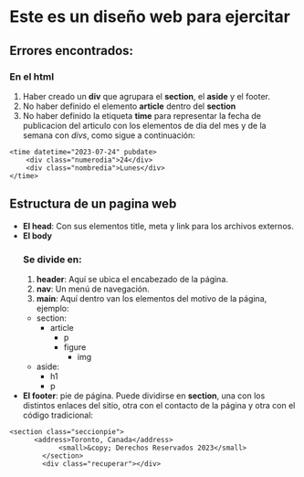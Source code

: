 # Este es un diseño web para ejercitar

## Errores encontrados:
### En el html
1. Haber creado un **div** que agrupara el **section**, el **aside** y el footer.  
2. No haber definido el elemento **article** dentro del **section**
3. No haber definido la etiqueta **time** para representar la fecha de publicacion del articulo con los elementos de dia del mes y de la semana con *divs*, como sigue a continuación:
```
<time datetime="2023-07-24" pubdate>
	<div class="numerodia">24</div>
	<div class="nombredia">Lunes</div>
</time>
```

## Estructura de un pagina web

* __El head__: Con sus elementos title, meta y link para los archivos externos.
* __El body__
  ### Se divide en:
  1. __header__: Aquí se ubica el encabezado de la página.
  2. __nav__: Un menú de navegación.
  3. __main__: Aquí dentro van los elementos del motivo de la página, ejemplo: 
    * section:
      * article
         * p 
         * figure 
             * img
    * aside:
      * h1 
      * p 
* __El footer__: pie de página. Puede dividirse en **section**, una con los distintos enlaces del sitio, otra con el contacto de la página y otra con el código tradicional:
```
<section class="seccionpie">
      <address>Toronto, Canada</address>
			<small>&copy; Derechos Reservados 2023</small>
		</section>
		<div class="recuperar"></div>

```